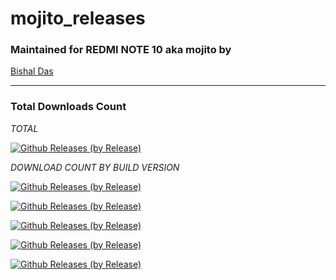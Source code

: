 # mojito_releases

### Maintained for REDMI NOTE 10 aka mojito by

[Bishal Das](https://github.com/BishalDas6969)

---------------------------------------------------------------------------------

### Total Downloads Count

*TOTAL*

[![Github Releases (by Release)](https://img.shields.io/github/downloads/BishalDas6969/Releases/total.svg)](https://github.com/BishalDas6969/Releases/releases/tag/Corvus-Gapps-v5.0)

*DOWNLOAD COUNT BY BUILD VERSION*

[![Github Releases (by Release)](https://img.shields.io/github/downloads/BishalDas6969/Releases/Corvus-Gapps-v5.0/total.svg)](https://github.com/BishalDas6969/Releases/releases)

[![Github Releases (by Release)](https://img.shields.io/github/downloads/BishalDas6969/Releases/XT-V2_Gapps/total.svg)](https://github.com/BishalDas6969/Releases/releases)

[![Github Releases (by Release)](https://img.shields.io/github/downloads/BishalDas6969/Releases/Awaken-2.10/total.svg)](https://github.com/BishalDas6969/Releases/releases)

[![Github Releases (by Release)](https://img.shields.io/github/downloads/BishalDas6969/Releases/Cherish-4.2/total.svg)](https://github.com/BishalDas6969/Releases/releases)

[![Github Releases (by Release)](https://img.shields.io/github/downloads/BishalDas6969/Releases/Cherish-4.3/total.svg)](https://github.com/BishalDas6969/Releases/releases)

